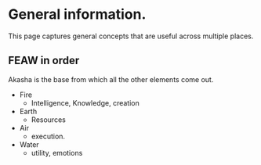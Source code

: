 # General information.

This page captures general concepts that are useful across multiple places.

## **FEAW** in order
Akasha is the base from which all the other elements come out.
- Fire 
    - Intelligence, Knowledge, creation  
- Earth
    - Resources
- Air
    - execution. 
- Water 
    - utility, emotions
